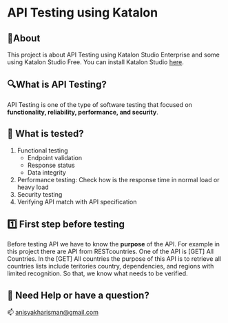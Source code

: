 # API Testing using Katalon

## 📌About
This project is about API Testing using Katalon Studio Enterprise and some using Katalon Studio Free. You can install Katalon Studio [here](https://katalon.com/download).

## 🔍What is API Testing?
API Testing is one of the type of software testing that focused on **functionality, reliability, performance, and security**.

##  🔬 What is tested?
1. Functional testing
    - Endpoint validation
    - Response status
    - Data integrity
2. Performance testing: Check how is the response time in normal load or heavy load
3. Security testing
4. Verifying API match with API specification

## 1️⃣ First step before testing
Before testing API we have to know the **purpose** of the API. For example in this project there are API from RESTcountries. One of the API is [GET] All Countries. In the [GET] All countries the purpose of this API is to retrieve all countries lists include teritories country, dependencies, and regions with limited recognition. So that, we know what needs to be verified.

## 🌻 Need Help or have a question?
📫 anisyakharisman@gmail.com

